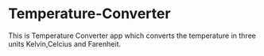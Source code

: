 # Temperature-Converter
This is  Temperature Converter app which converts the temperature in three units Kelvin,Celcius and Farenheit.
